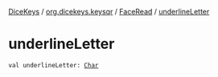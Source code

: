 [DiceKeys](../../index.md) / [org.dicekeys.keysqr](../index.md) / [FaceRead](index.md) / [underlineLetter](./underline-letter.md)

# underlineLetter

`val underlineLetter: `[`Char`](https://kotlinlang.org/api/latest/jvm/stdlib/kotlin/-char/index.html)